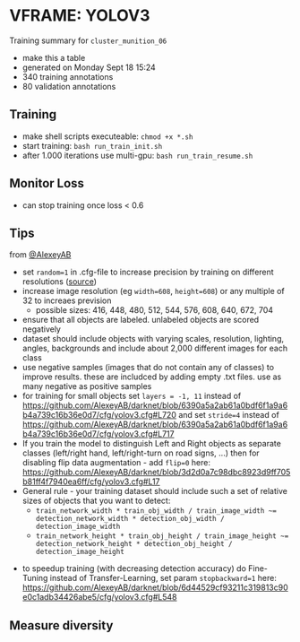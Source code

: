 # VFRAME: YOLOV3

Training summary for `cluster_munition_06`

- make this a table
- generated on Monday Sept 18 15:24
- 340 training annotations
- 80 validation annotations


## Training

- make shell scripts executeable: `chmod +x *.sh`
- start training: `bash run_train_init.sh`
- after 1.000 iterations use multi-gpu: `bash run_train_resume.sh`

## Monitor Loss

- can stop training once loss < 0.6

## Tips

from [@AlexeyAB](https://github.com/AlexeyAB/darknet/)

- set `random=1` in .cfg-file to increase precision by training on different resolutions ([source](https://github.com/AlexeyAB/darknet/blob/0039fd26786ab5f71d5af725fc18b3f521e7acfd/cfg/yolov3.cfg#L788))
- increase image resolution (eg `width=608`, `height=608`) or any multiple of 32 to increaes prevision
    - possible sizes: 416, 448, 480, 512, 544, 576, 608, 640, 672, 704
- ensure that all objects are labeled. unlabeled objects are scored negatively
- dataset should include objects with varying scales, resolution, lighting, angles, backgrounds and include about 2,000 different images for each class
- use negative samples (images that do not contain any of classes) to improve results. these are includced by adding empty .txt files. use as many negative as positive samples
- for training for small objects set `layers = -1, 11` instead of <https://github.com/AlexeyAB/darknet/blob/6390a5a2ab61a0bdf6f1a9a6b4a739c16b36e0d7/cfg/yolov3.cfg#L720> and set `stride=4` instead of <https://github.com/AlexeyAB/darknet/blob/6390a5a2ab61a0bdf6f1a9a6b4a739c16b36e0d7/cfg/yolov3.cfg#L717>
- If you train the model to distinguish Left and Right objects as separate classes (left/right hand, left/right-turn on road signs, ...) then for disabling flip data augmentation - add `flip=0` here: https://github.com/AlexeyAB/darknet/blob/3d2d0a7c98dbc8923d9ff705b81ff4f7940ea6ff/cfg/yolov3.cfg#L17
- General rule - your training dataset should include such a set of relative sizes of objects that you want to detect: 
    - `train_network_width * train_obj_width / train_image_width ~= detection_network_width * detection_obj_width / detection_image_width`
    - `train_network_height * train_obj_height / train_image_height ~= detection_network_height * detection_obj_height / detection_image_height`
* to speedup training (with decreasing detection accuracy) do Fine-Tuning instead of Transfer-Learning, set param `stopbackward=1` here: <https://github.com/AlexeyAB/darknet/blob/6d44529cf93211c319813c90e0c1adb34426abe5/cfg/yolov3.cfg#L548>


## Measure diversity
